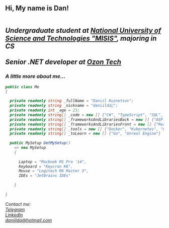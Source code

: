 <h2> Hi, My name is Dan! 
</br>
</br>
<p><em>Undergraduate student at <a href="https://en.misis.ru/">National University of Science and Technologies "MISIS"</a>, majoring in CS
</br>
</br>Senior .NET developer at <a href="https://ozon.dev/">Ozon Tech</a>

</br>

### A little more about me...  


```C#
public class Me
{
  
  private readonly string _fullName = "Daniil Kuznetsov";
  private readonly string _nickname = "daniilda🌈";
  private readonly int _age = 23;
  private readonly string[] _code = new [] {"C#", "TypeScript", "SQL", "HTML", "CSS"};
  private readonly string[] _frameworksAndLibrariesBack = new [] {"ASP.NET Core"};
  private readonly string[] _frameworksAndLibrariesFront = new [] {"React", "Blazor", "Vue"};
  private readonly string[] _tools = new [] {"Docker", "Kubernetes", "Git", "PostgreSQL", "MSSQL", "MongoDB", "gRPC", "Kafka", "Redis"};
  private readonly string[] _toLearn = new [] {"Go", "Unreal Engine"}
  
  public MySetup GetMySetup()
    => new MySetup
    {
    
      Laptop = "Macbook M1 Pro '14",
      Keyboard = "Keycron K6",
      Mouse = "Logitech MX Master 3",
      IDEs = "JetBrains IDEs"  
      
    }
  
}
```

Contact me: </br>
[Telegram](https://t.me/daniilda)</br>
[LinkedIn](https://www.linkedin.com/in/daniilda/)</br>
daniilda@hotmail.com </br>



